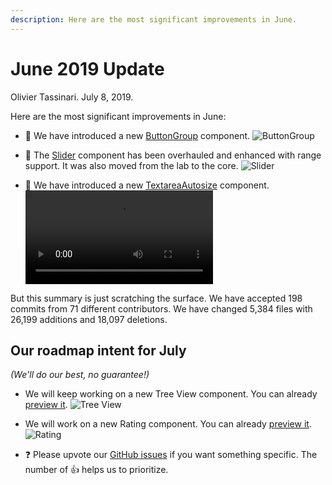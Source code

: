 ```yaml
---
description: Here are the most significant improvements in June.
---
```


# June 2019 Update

Olivier Tassinari. July 8, 2019.

Here are the most significant improvements in June:

- 💄 We have introduced a new [ButtonGroup](/components/buttons/#grouped-buttons) component.
  ![ButtonGroup](/static/blog/june-2019-update/button-group.png)

- 💄 The [Slider](/components/slider/) component has been overhauled and enhanced with range support. It was also moved from the lab to the core.
  ![Slider](/static/blog/june-2019-update/slider.png)

- 💄 We have introduced a new [TextareaAutosize](/components/textarea-autosize/) component.
  <video src="/static/blog/june-2019-update/textarea-autosize.mp4" controls loop autoplay></video>

But this summary is just scratching the surface. We have accepted 198 commits from 71 different contributors. We have changed 5,384 files with 26,199 additions and 18,097 deletions.

## Our roadmap intent for July

*(We'll do our best, no guarantee!)*

- We will keep working on a new Tree View component.
  You can already [preview it](https://deploy-preview-14827--material-ui.netlify.app/components/tree-view/).
  ![Tree View](/static/blog/may-2019-update/tree-view.png)

- We will work on a new Rating component.
  You can already [preview it](https://deploy-preview-16455--material-ui.netlify.app/components/rating/).
  ![Rating](/static/blog/june-2019-update/rating.png)

- ❓ Please upvote our [GitHub issues](https://github.com/quizlet/material-ui/issues) if you want something specific. The number of 👍 helps us to prioritize.
